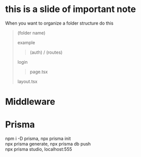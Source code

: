 # this is a slide of important note

When you want to organize a folder structure do this
>(folder name)
>
>example
>>  (auth) / (routes)
>
>login
>
>>page.tsx
>
> layout.tsx


# **Middleware**

# **Prisma**
npm i -D prisma, npx prisma init    
npx prisma generate, npx prisma db push  
npx prisma studio, localhost:555